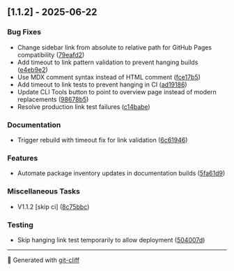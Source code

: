 ## [1.1.2] - 2025-06-22

### Bug Fixes

- Change sidebar link from absolute to relative path for GitHub Pages compatibility ([79eafd2](https://github.com/garywu/dotfiles/commit/79eafd2e87f4f5076dddd0d6be6b2cd8cb16170d))
- Add timeout to link pattern validation to prevent hanging builds ([e4eb9e2](https://github.com/garywu/dotfiles/commit/e4eb9e21f62554470aa34fe79f632f864425dce7))
- Use MDX comment syntax instead of HTML comment ([fce17b5](https://github.com/garywu/dotfiles/commit/fce17b5d3c13efc4b227d554204a16ba2aa59f0d))
- Add timeout to link tests to prevent hanging in CI ([ad19186](https://github.com/garywu/dotfiles/commit/ad191863c62939e91311a5a5b2d3cfeca6b872bb))
- Update CLI Tools button to point to overview page instead of modern replacements ([98678b5](https://github.com/garywu/dotfiles/commit/98678b5c9520d1d3046142cef33fb5fcae911b93))
- Resolve production link test failures ([c14babe](https://github.com/garywu/dotfiles/commit/c14babe846c02bc95cd3cbf96f416f15d11361e1))

### Documentation

- Trigger rebuild with timeout fix for link validation ([6c61946](https://github.com/garywu/dotfiles/commit/6c61946105d2621f4df3648969f4bc831a287109))

### Features

- Automate package inventory updates in documentation builds ([5fa61d9](https://github.com/garywu/dotfiles/commit/5fa61d9b6105d7ca453f9b698b34ffcf54ff8c93))

### Miscellaneous Tasks

- V1.1.2 [skip ci] ([8c75bbc](https://github.com/garywu/dotfiles/commit/8c75bbce8457fcb0e8b4b7fd2fb5b24319849c79))

### Testing

- Skip hanging link test temporarily to allow deployment ([504007d](https://github.com/garywu/dotfiles/commit/504007d05444aa7f20c299b89d3fd1f4738ffe8d))

---

🤖 Generated with [git-cliff](https://git-cliff.org)
